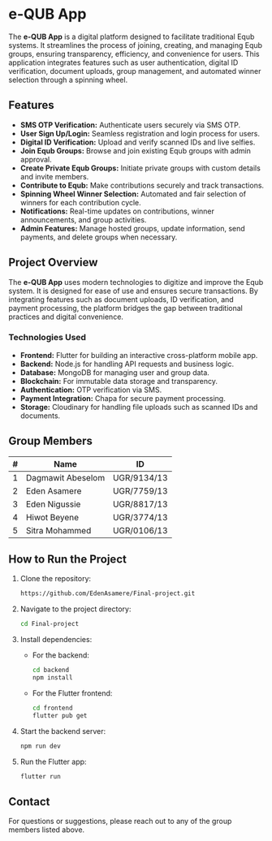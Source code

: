 # e-QUB App

The **e-QUB App** is a digital platform designed to facilitate traditional Equb systems. It streamlines the process of joining, creating, and managing Equb groups, ensuring transparency, efficiency, and convenience for users. This application integrates features such as user authentication, digital ID verification, document uploads, group management, and automated winner selection through a spinning wheel.

## Features

- **SMS OTP Verification:** Authenticate users securely via SMS OTP.
- **User Sign Up/Login:** Seamless registration and login process for users.
- **Digital ID Verification:** Upload and verify scanned IDs and live selfies.
- **Join Equb Groups:** Browse and join existing Equb groups with admin approval.
- **Create Private Equb Groups:** Initiate private groups with custom details and invite members.
- **Contribute to Equb:** Make contributions securely and track transactions.
- **Spinning Wheel Winner Selection:** Automated and fair selection of winners for each contribution cycle.
- **Notifications:** Real-time updates on contributions, winner announcements, and group activities.
- **Admin Features:** Manage hosted groups, update information, send payments, and delete groups when necessary.

## Project Overview

The **e-QUB App** uses modern technologies to digitize and improve the Equb system. It is designed for ease of use and ensures secure transactions. By integrating features such as document uploads, ID verification, and payment processing, the platform bridges the gap between traditional practices and digital convenience.

### Technologies Used

- **Frontend:** Flutter for building an interactive cross-platform mobile app.
- **Backend:** Node.js for handling API requests and business logic.
- **Database:** MongoDB for managing user and group data.
- **Blockchain:** For immutable data storage and transparency.
- **Authentication:** OTP verification via SMS.
- **Payment Integration:** Chapa for secure payment processing.
- **Storage:** Cloudinary for handling file uploads such as scanned IDs and documents.

## Group Members

| **#** | **Name**              | **ID**         |
|-------|-----------------------|----------------|
| 1     | Dagmawit Abeselom    | UGR/9134/13    |
| 2     | Eden Asamere         | UGR/7759/13    |
| 3     | Eden Nigussie        | UGR/8817/13    |
| 4     | Hiwot Beyene         | UGR/3774/13    |
| 5     | Sitra Mohammed       | UGR/0106/13    |

## How to Run the Project

1. Clone the repository:
   ```bash
   https://github.com/EdenAsamere/Final-project.git
   ```

2. Navigate to the project directory:
   ```bash
   cd Final-project
   ```

3. Install dependencies:
   - For the backend:
     ```bash
     cd backend
     npm install
     ```
   - For the Flutter frontend:
     ```bash
     cd frontend
     flutter pub get
     ```

4. Start the backend server:
   ```bash
   npm run dev
   ```

5. Run the Flutter app:
   ```bash
   flutter run
   ```

## Contact

For questions or suggestions, please reach out to any of the group members listed above.
